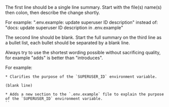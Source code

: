 The first line should be a single line summary. Start with the file(s) name(s) then colon, then describe the change shortly.

For example:
".env.example: update superuser ID description"
instead of:
"docs: update superuser ID description in .env.example"

The second line should be blank.
Start the full summary on the third line as a bullet list, each bullet should be separated by a blank line.

Always try to use the shortest wording possible without sacrificing quality, for example "adds" is better than "introduces".

For example:

```
* Clarifies the purpose of the `SUPERUSER_ID` environment variable.

(blank line)

* Adds a new section to the `.env.example` file to explain the purpose of the `SUPERUSER_ID` environment variable.
``
